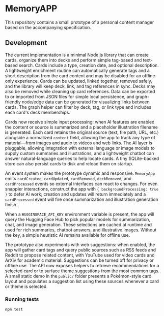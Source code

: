 # MemoryAPP

This repository contains a small prototype of a personal content manager based on the accompanying specification.

## Development

The current implementation is a minimal Node.js library that can create cards, organize them into decks and perform simple tag-based and text-based search. Cards include a type, creation date, and optional description. A lightweight enrichment routine can automatically generate tags and a short description from the card content and may be disabled for an offline-only experience. Cards can be updated, linked together, removed safely, and the library will keep deck, link, and tag references in sync. Decks may also be removed while cleaning up card references. Data can be exported to or imported from JSON files for simple local persistence, and graph-friendly node/edge data can be generated for visualizing links between cards.
The graph helper can filter by deck, tag, or link type and includes each card's deck memberships.

Cards now receive simple input processing: when AI features are enabled the content or source is summarized and a placeholder illustration filename is generated. Each card retains the original source (text, file path, URL, etc.) alongside a normalized `content` field, allowing the app to track any type of material—from images and audio to videos and web links. The AI layer is pluggable, allowing integration with external language or image models to supply custom summaries and illustrations, and a lightweight chatbot can answer natural-language queries to help locate cards. A tiny SQLite-backed store can also persist cards to disk and reload them on startup.

An event system makes the prototype dynamic and responsive. `MemoryApp` emits `cardCreated`, `cardUpdated`, `cardRemoved`, `deckRemoved`, and `cardProcessed` events so external interfaces can react to changes. For even snappier interactions, construct the app with `{ backgroundProcessing: true }` to defer AI work; creation and updates will return immediately and a `cardProcessed` event will fire once summarization and illustration generation finish.

When a `HUGGINGFACE_API_KEY` environment variable is present, the app will query the Hugging Face Hub to pick popular models for summarization, chat, and image generation. These selections are cached at runtime and used for rich summaries, chatbot answers, and illustrative images. Without the key, a simple heuristic AI remains available for offline use.

The prototype also experiments with web suggestions: when enabled, the app will gather card tags and query public sources such as RSS feeds and Reddit to propose related content, with YouTube used for video cards and ArXiv for academic material. Suggestions can be turned off for privacy or offline use. The API now exposes helpers to retrieve recommendations for a selected card or to surface theme suggestions from the most common tags. A small static demo in the `public/` folder presents a Pokémon-style card layout and populates a suggestion list using these sources whenever a card or theme is selected.

### Running tests

```
npm test
```
